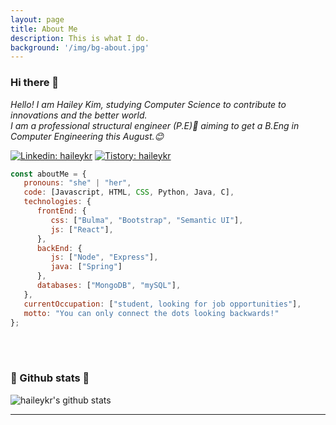 ```yaml
---
layout: page
title: About Me
description: This is what I do.
background: '/img/bg-about.jpg'
---
```


### Hi there 👋

<p><em>Hello! I am Hailey Kim, studying Computer Science to contribute to innovations and the better world.
<br>
I am a professional structural engineer (P.E)👯 aiming to get a B.Eng in Computer Engineering this August.😊
</em></p>
  
[![Linkedin: haileykr](https://img.shields.io/badge/-hailey_harry_kim-blue?style=flat-square&logo=Linkedin&logoColor=white&link=https://www.linkedin.com/in/haileyharrykim/)](https://www.linkedin.com/in/haileyharrykim/) [![Tistory: haileykr](https://img.shields.io/badge/-tistory_(korean)-black?style=flat-square&logo=Github_Sponsors&logoColor=white&link=https://www.linkedin.com/in/haileyharrykim/)](https://piaflu.tistory.com)



```javascript
const aboutMe = {
   pronouns: "she" | "her",
   code: [Javascript, HTML, CSS, Python, Java, C],
   technologies: {
      frontEnd: {
         css: ["Bulma", "Bootstrap", "Semantic UI"],
         js: ["React"],
      },
      backEnd: {
         js: ["Node", "Express"],
         java: ["Spring"]
      },
      databases: ["MongoDB", "mySQL"],
   },
   currentOccupation: ["student, looking for job opportunities"],
   motto: "You can only connect the dots looking backwards!"
};
```

<br>
<br>
<h3>🌱 Github stats 🌱</h3>

![haileykr's github stats](https://github-readme-stats.vercel.app/api?username=haileykr&show_icons=true)

---
